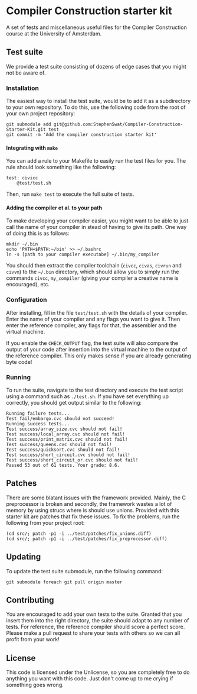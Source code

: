 # Compiler Construction starter kit

A set of tests and miscellaneous useful files for the Compiler Construction
course at the University of Amsterdam.

## Test suite

We provide a test suite consisting of dozens of edge cases that you might not
be aware of.

### Installation

The easiest way to install the test suite, would be to add it as a subdirectory
to your own repository. To do this, use the following code from the root of
your own project repository:

    git submodule add git@github.com:StephenSwat/Compiler-Construction-Starter-Kit.git test
    git commit -m 'Add the compiler construction starter kit'

#### Integrating with `make`

You can add a rule to your Makefile to easily run the test files for you. The
rule should look something like the following:

    test: civicc
	    @test/test.sh

Then, run `make test` to execute the full suite of tests.

#### Adding the compiler et al. to your path

To make developing your compiler easier, you might want to be able to just call
the name of your compiler in stead of having to give its path. One way of doing
this is as follows:

    mkdir ~/.bin
    echo 'PATH=$PATH:~/bin' >> ~/.bashrc
    ln -s [path to your compiler executabe] ~/.bin/my_compiler

You should then extract the compiler toolchain (`civcc`, `civas`, `civrun` and
`civvm`) to the `~/.bin` directory, which should allow you to simply run the
commands `civcc`, `my_compiler` (giving your compiler a creative name is
encouraged), etc.

### Configuration

After installing, fill in the file `test/test.sh` with the details of your
compiler. Enter the name of your compiler and any flags you want to give it.
Then enter the reference compiler, any flags for that, the assembler and the
virtual machine.

If you enable the `CHECK_OUTPUT` flag, the test suite will also compare the
output of your code after insertion into the virtual machine to the output of
the reference compiler. This only makes sense if you are already generating
byte code!

### Running

To run the suite, navigate to the test directory and execute the test script
using a command such as `./test.sh`. If you have set everything up correctly,
you should get output similar to the following:

    Running failure tests...
    Test fail/embargo.cvc should not succeed!
    Running success tests...
    Test success/array_size.cvc should not fail!
    Test success/local_array.cvc should not fail!
    Test success/print_matrix.cvc should not fail!
    Test success/queens.cvc should not fail!
    Test success/quicksort.cvc should not fail!
    Test success/short_circuit.cvc should not fail!
    Test success/short_circuit_or.cvc should not fail!
    Passed 53 out of 61 tests. Your grade: 8.6.

## Patches

There are some blatant issues with the framework provided. Mainly, the C
preprocessor is broken and secondly, the framework wastes a lot of memory by
using strucs where is should use unions. Provided with this starter kit are
patches that fix these issues. To fix the problems, run the following from your
project root:

    (cd src/; patch -p1 -i ../test/patches/fix_unions.diff)
    (cd src/; patch -p1 -i ../test/patches/fix_preprocessor.diff)

## Updating

To update the test suite submodule, run the following command:

    git submodule foreach git pull origin master

## Contributing

You are encouraged to add your own tests to the suite. Granted that you insert
them into the right directory, the suite should adapt to any number of tests.
For reference, the reference compiler should score a perfect score. Please make
a pull request to share your tests with others so we can all profit from your
work!

## License

This code is licensed under the Unlicense, so you are completely free to do
anything you want with this code. Just don't come up to me crying if something
goes wrong.
